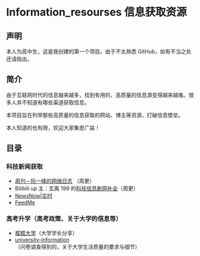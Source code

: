 # Information_resourses 信息获取资源

## 声明

本人为高中生，这是我创建的第一个项目。由于不太熟悉 GitHub，如有不当之处还请指出。

## 简介

由于互联网时代的信息越来越多，找到有用的、高质量的信息源变得越来越难。很多人并不知道有哪些渠道获取信息。

本项目旨在列举那些高质量的信息获取的网站、博主等资源，打破信息壁垒。

本人知道的也有限，欢迎大家集思广益！

## 目录

### 科技新闻获取

-  [周刊－阮一峰的网络日志](https://www.ruanyifeng.com/blog/weekly/) （周更）
- Bilibili up 主：玄离 199 的[科技信息断网补全](https://space.bilibili.com/67079745/lists/3173076?type=season)（周更）
- [NewsNow|实时](https://newsnow.busiyi.world/c/realtime)
- [FeedMe](https://feedme.icu/)


### 高考升学（高考政策、关于大学的信息等）

- [框框大学](https://www.kkdaxue.com/?current=1&pageSize=10&sortField=createTime&sortOrder=descend)（大学学长分享）
- [university-information](https://github.com/CollegesChat/university-information/blob/generated/README.md)（问卷调查得到的，关于大学生活质量的要求与细节）
